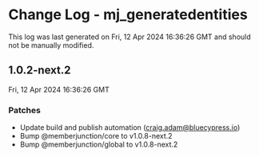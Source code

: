 # Change Log - mj_generatedentities

This log was last generated on Fri, 12 Apr 2024 16:36:26 GMT and should not be manually modified.

<!-- Start content -->

## 1.0.2-next.2

Fri, 12 Apr 2024 16:36:26 GMT

### Patches

- Update build and publish automation (craig.adam@bluecypress.io)
- Bump @memberjunction/core to v1.0.8-next.2
- Bump @memberjunction/global to v1.0.8-next.2
